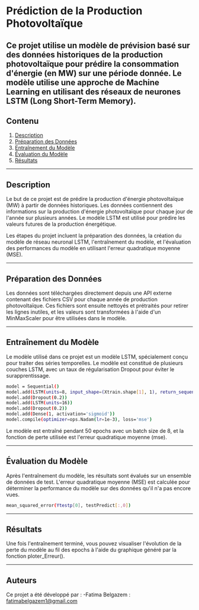 # Prédiction de la Production Photovoltaïque

 Ce projet utilise un modèle de prévision basé sur des données historiques de la production photovoltaïque pour prédire la consommation d'énergie (en MW) sur une période donnée. Le modèle utilise une approche de Machine Learning en utilisant des réseaux de neurones LSTM (Long Short-Term Memory).
 --- 
 
 ## Contenu

1. [Description](#description)
2. [Préparation des Données](#Préparation-des-Données)
3. [Entraînement du Modèle](#Entraînement-du-Modèle)
4. [Évaluation du Modèle](#Évaluation-du-Modèle)
5. [Résultats](#Résultats)

---

## Description 
Le but de ce projet est de prédire la production d'énergie photovoltaïque (MW) à partir de données historiques. Les données contiennent des informations sur la production d'énergie photovoltaïque pour chaque jour de l'année sur plusieurs années. Le modèle LSTM est utilisé pour prédire les valeurs futures de la production énergétique.

Les étapes du projet incluent la préparation des données, la création du modèle de réseau neuronal LSTM, l'entraînement du modèle, et l'évaluation des performances du modèle en utilisant l'erreur quadratique moyenne (MSE).

---

## Préparation des Données
Les données sont téléchargées directement depuis une API externe contenant des fichiers CSV pour chaque année de production photovoltaïque. Ces fichiers sont ensuite nettoyés et prétraités pour retirer les lignes inutiles, et les valeurs sont transformées à l'aide d'un MinMaxScaler pour être utilisées dans le modèle.

---

## Entraînement du Modèle
Le modèle utilisé dans ce projet est un modèle LSTM, spécialement conçu pour traiter des séries temporelles. Le modèle est constitué de plusieurs couches LSTM, avec un taux de régularisation Dropout pour éviter le surapprentissage.

```bash
model = Sequential()
model.add(LSTM(units=8, input_shape=(Xtrain.shape[1], 1), return_sequences=True))
model.add(Dropout(0.2))
model.add(LSTM(units=16))
model.add(Dropout(0.2))
model.add(Dense(1, activation='sigmoid'))
model.compile(optimizer=ops.Nadam(lr=1e-3), loss='mse')

``` 

Le modèle est entraîné pendant 50 epochs avec un batch size de 8, et la fonction de perte utilisée est l'erreur quadratique moyenne (mse).

---

## Évaluation du Modèle

Après l'entraînement du modèle, les résultats sont évalués sur un ensemble de données de test. L'erreur quadratique moyenne (MSE) est calculée pour déterminer la performance du modèle sur des données qu'il n'a pas encore vues.

```bash
mean_squared_error(Ytestp[0], testPredict[:,0])
```
---

## Résultats

Une fois l'entraînement terminé, vous pouvez visualiser l'évolution de la perte du modèle au fil des epochs à l'aide du graphique généré par la fonction ploter_Erreur().

---

## Auteurs
Ce projet a été développé par :
  -Fatima Belgazem : fatimabelgazem1@gmail.com
